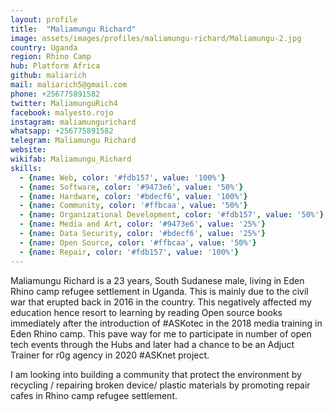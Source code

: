 ```yaml
---
layout: profile
title:  "Maliamungu Richard"
image: assets/images/profiles/maliamungu-richard/Maliamungu-2.jpg
country: Uganda
region: Rhino Camp
hub: Platform Africa
github: maliarich
mail: maliarich5@gmail.com
phone: +256775891582
twitter: MaliamunguRich4
facebook: malyesto.rojo
instagram: maliamungurichard
whatsapp: +256775891582
telegram: Maliamungu Richard
website: 
wikifab: Maliamungu_Richard
skills:
  - {name: Web, color: '#fdb157', value: '100%'}
  - {name: Software, color: '#9473e6', value: '50%'}
  - {name: Hardware, color: '#bdecf6', value: '100%'}
  - {name: Community, color: '#ffbcaa', value: '50%'}
  - {name: Organizational Development, color: '#fdb157', value: '50%'}
  - {name: Media and Art, color: '#9473e6', value: '25%'}
  - {name: Data Security, color: '#bdecf6', value: '25%'}
  - {name: Open Source, color: '#ffbcaa', value: '50%'}
  - {name: Repair, color: '#fdb157', value: '100%'}
---
```


Maliamungu Richard is a 23 years, South Sudanese male, living in Eden Rhino camp refugee settlement in Uganda. This is mainly due to the civil war that erupted back in 2016 in the country. This negatively affected my education hence resort to learning by reading Open source books immediately after the introduction of #ASKotec in the 2018 media training in Eden Rhino camp. This pave way for me to participate in number of open tech events through the Hubs and later had a chance to be an Adjuct Trainer for r0g agency in 2020 #ASKnet project.

I am looking into building a community that protect the environment by recycling / repairing broken device/ plastic materials by promoting repair cafes in Rhino camp refugee settlement.
